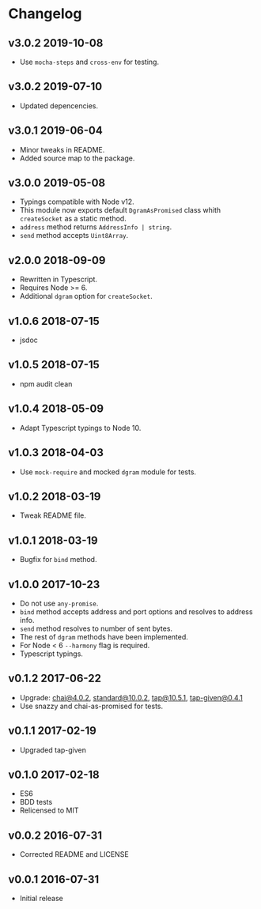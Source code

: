 # Changelog

## v3.0.2 2019-10-08

- Use `mocha-steps` and `cross-env` for testing.

## v3.0.2 2019-07-10

- Updated depencencies.

## v3.0.1 2019-06-04

- Minor tweaks in README.
- Added source map to the package.

## v3.0.0 2019-05-08

- Typings compatible with Node v12.
- This module now exports default `DgramAsPromised` class whith `createSocket`
  as a static method.
- `address` method returns `AddressInfo | string`.
- `send` method accepts `Uint8Array`.

## v2.0.0 2018-09-09

- Rewritten in Typescript.
- Requires Node >= 6.
- Additional `dgram` option for `createSocket`.

## v1.0.6 2018-07-15

- jsdoc

## v1.0.5 2018-07-15

- npm audit clean

## v1.0.4 2018-05-09

- Adapt Typescript typings to Node 10.

## v1.0.3 2018-04-03

- Use `mock-require` and mocked `dgram` module for tests.

## v1.0.2 2018-03-19

- Tweak README file.

## v1.0.1 2018-03-19

- Bugfix for `bind` method.

## v1.0.0 2017-10-23

- Do not use `any-promise`.
- `bind` method accepts address and port options and resolves to address info.
- `send` method resolves to number of sent bytes.
- The rest of `dgram` methods have been implemented.
- For Node < 6 `--harmony` flag is required.
- Typescript typings.

## v0.1.2 2017-06-22

- Upgrade: chai@4.0.2, standard@10.0.2, tap@10.5.1, tap-given@0.4.1
- Use snazzy and chai-as-promised for tests.

## v0.1.1 2017-02-19

- Upgraded tap-given

## v0.1.0 2017-02-18

- ES6
- BDD tests
- Relicensed to MIT

## v0.0.2 2016-07-31

- Corrected README and LICENSE

## v0.0.1 2016-07-31

- Initial release
